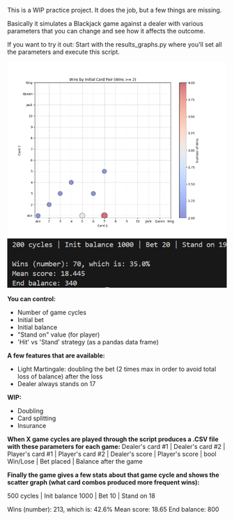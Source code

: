 This is a WIP practice project. It does the job, but a few things are missing.

Basically it simulates a Blackjack game against a dealer with various parameters that you can change and see how it affects the outcome.

If you want to try it out: Start with the results_graphs.py where you'll set all the parameters and execute this script.

![alt text](https://github.com/I4mCh40s/BJ_strat/blob/main/Figure_1.png)
![alt text](https://github.com/I4mCh40s/BJ_strat/blob/main/Снимок.PNG)

**You can control:**
- Number of game cycles
- Initial bet
- Initial balance
- "Stand on" value (for player)
- 'Hit' vs 'Stand' strategy (as a pandas data frame)

**A few features that are available:**
- Light Martingale: doubling the bet (2 times max in order to avoid total loss of balance) after the loss
- Dealer always stands on 17

**WIP:**
- Doubling
- Card splitting
- Insurance

**When X game cycles are played through the script produces a .CSV file with these parameters for each game:**
Dealer's card #1 | Dealer's card #2 | Player's card #1 | Player's card #2 | Dealer's score | Player's score | bool Win/Lose | Bet placed | Balance after the game

**Finally the game gives a few stats about that game cycle and shows the scatter graph (what card combos produced more frequent wins):**

500 cycles | Init balance 1000 | Bet 10 | Stand on 18

Wins (number): 213, which is: 42.6%
Mean score: 18.65
End balance: 800
